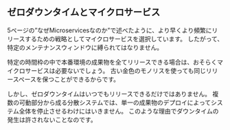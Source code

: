 ## ゼロダウンタイムとマイクロサービス

5ページの”なぜMicroservicesなのか”で述べたように、より早くより頻繁にリリースするための戦略としてマイクロサービスを選択しています。
したがって、特定のメンテナンスウィンドウに縛られてはなりません。

特定の時間枠の中で本番環境の成果物を全てリリースできる場合は、おそらくマイクロサービスは必要ないでしょう。 
古い金色のモノリスを使っても同じリリースペースを保つことができるからです。

しかし、ゼロダウンタイムはいつでもリリースできるだけではありません。
複数の可動部分から成る分散システムでは、単一の成果物のデプロイによってシステム全体を停止させるわけにはいきません。
このような理由でダウンタイムの発生は許されないことなのです。